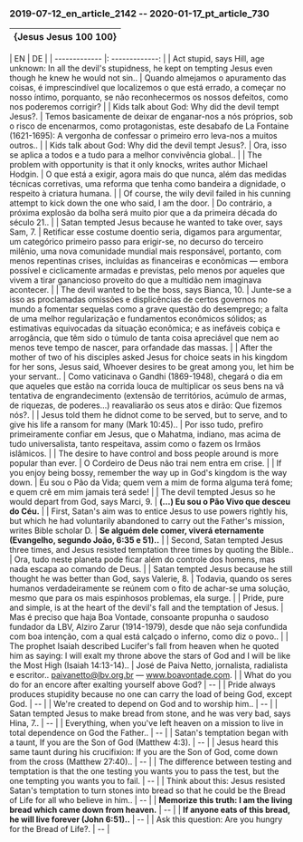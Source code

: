 ### 2019-07-12_en_article_2142 -- 2020-01-17_pt_article_730
| {Jesus Jesus 100 100} |
| ------------- |

| EN | DE | 
| ------------- |: -------------: | 
| Act stupid, says Hill, age unknown: In all the devil's stupidness, he kept on tempting Jesus even though he knew he would not sin.. | Quando almejamos o apuramento das coisas, é imprescindível que localizemos o que está errado, a começar no nosso íntimo, porquanto, se não reconhecermos os nossos defeitos, como nos poderemos corrigir? |
| Kids talk about God: Why did the devil tempt Jesus?. | Temos basicamente de deixar de enganar-nos a nós próprios, sob o risco de encenarmos, como protagonistas, este desabafo de La Fontaine (1621-1695): A vergonha de confessar o primeiro erro leva-nos a muitos outros.. |
| Kids talk about God: Why did the devil tempt Jesus?. | Ora, isso se aplica a todos e a tudo para a melhor convivência global.. |
| The problem with opportunity is that it only knocks, writes author Michael Hodgin. | O que está a exigir, agora mais do que nunca, além das medidas técnicas corretivas, uma reforma que tenha como bandeira a dignidade, o respeito à criatura humana. |
| Of course, the wily devil failed in his cunning attempt to kick down the one who said, I am the door. | Do contrário, a próxima explosão da bolha será muito pior que a da primeira década do século 21.. |
| Satan tempted Jesus because he wanted to take over, says Sam, 7. | Retificar esse costume doentio seria, digamos para argumentar, um categórico primeiro passo para erigir-se, no decurso do terceiro milênio, uma nova comunidade mundial mais responsável, portanto, com menos repentinas crises, incluídas as financeiras e econômicas — embora possível e ciclicamente armadas e previstas, pelo menos por aqueles que vivem a tirar ganancioso proveito do que a multidão nem imaginava acontecer. |
| The devil wanted to be the boss, says Bianca, 10. | Junte-se a isso as proclamadas omissões e displicências de certos governos no mundo a fomentar sequelas como a grave questão do desemprego; a falta de uma melhor regularização e fundamentos econômicos sólidos; as estimativas equivocadas da situação econômica; e as inefáveis cobiça e arrogância, que têm sido o túmulo de tanta coisa apreciável que nem ao menos teve tempo de nascer, para orfandade das massas. |
| After the mother of two of his disciples asked Jesus for choice seats in his kingdom for her sons, Jesus said, Whoever desires to be great among you, let him be your servant.. | Como vaticinava o Gandhi (1869-1948), chegará o dia em que aqueles que estão na corrida louca de multiplicar os seus bens na vã tentativa de engrandecimento (extensão de territórios, acúmulo de armas, de riquezas, de poderes...) reavaliarão os seus atos e dirão: Que fizemos nós?. |
| Jesus told them he didnot come to be served, but to serve, and to give his life a ransom for many (Mark 10:45).. | Por isso tudo, prefiro primeiramente confiar em Jesus, que o Mahatma, indiano, mas acima de tudo universalista, tanto respeitava, assim como o fazem os Irmãos islâmicos. |
| The desire to have control and boss people around is more popular than ever. | O Cordeiro de Deus não trai nem entra em crise. |
| If you enjoy being bossy, remember the way up in God's kingdom is the way down. | Eu sou o Pão da Vida; quem vem a mim de forma alguma terá fome; e quem crê em mim jamais terá sede! |
| The devil tempted Jesus so he would depart from God, says Marci, 9. | **(...) Eu sou o Pão Vivo que desceu do Céu.** |
| First, Satan's aim was to entice Jesus to use powers rightly his, but which he had voluntarily abandoned to carry out the Father's mission, writes Bible scholar D. | **Se alguém dele comer, viverá eternamente (Evangelho, segundo João, 6:35 e 51)..** |
| Second, Satan tempted Jesus three times, and Jesus resisted temptation three times by quoting the Bible.. | Ora, tudo neste planeta pode ficar além do controle dos homens, mas nada escapa ao comando de Deus. |
| Satan tempted Jesus because he still thought he was better than God, says Valerie, 8. | Todavia, quando os seres humanos verdadeiramente se reúnem com o fito de achar-se uma solução, mesmo que para os mais espinhosos problemas, ela surge. |
| Pride, pure and simple, is at the heart of the devil's fall and the temptation of Jesus. | Mas é preciso que haja Boa Vontade, consoante propunha o saudoso fundador da LBV, Alziro Zarur (1914-1979), desde que não seja confundida com boa intenção, com a qual está calçado o inferno, como diz o povo.. |
| The prophet Isaiah described Lucifer's fall from heaven when he quoted him as saying: I will exalt my throne above the stars of God and I will be like the Most High (Isaiah 14:13-14).. | José de Paiva Netto, jornalista, radialista e escritor.. paivanetto@lbv.org.br — www.boavontade.com. |
| What do you do for an encore after exalting yourself above God? | -- |
| Pride always produces stupidity because no one can carry the load of being God, except God. | -- |
| We're created to depend on God and to worship him.. | -- |
| Satan tempted Jesus to make bread from stone, and he was very bad, says Hina, 7.. | -- |
| Everything, when you've left heaven on a mission to live in total dependence on God the Father.. | -- |
| Satan's temptation began with a taunt, If you are the Son of God (Matthew 4:3). | -- |
| Jesus heard this same taunt during his crucifixion: If you are the Son of God, come down from the cross (Matthew 27:40).. | -- |
| The difference between testing and temptation is that the one testing you wants you to pass the test, but the one tempting you wants you to fail. | -- |
| Think about this: Jesus resisted Satan's temptation to turn stones into bread so that he could be the Bread of Life for all who believe in him.. | -- |
| **Memorize this truth: I am the living bread which came down from heaven.** | -- |
| **If anyone eats of this bread, he will live forever (John 6:51)..** | -- |
| Ask this question: Are you hungry for the Bread of Life?. | -- |
